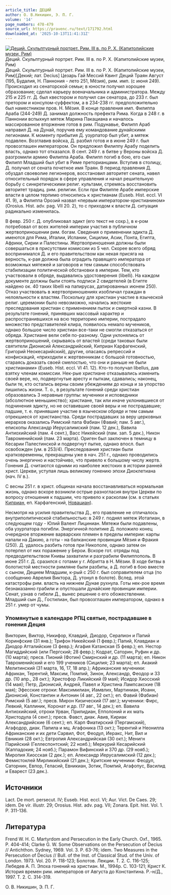 ```yaml
---
article_title: ДЕЦИЙ
author: О. В.Никишин, Э. П. Г.
volume: '14'
page_numbers: 478-479
source_url: https://pravenc.ru/text/171792.html
downloaded_at: '2025-10-13T11:41:31Z'
---
```


[![Деций. Скульптурный портрет. Рим. III в. по Р. Х. (Капитолийские музеи, Рим)](https://pravenc.ru/data/856/478/1234/i200.jpg "Кликните для увеличения картинки")](https://pravenc.ru/data/856/478/1234/i400.jpg)Деций. Скульптурный портрет. Рим. III в. по Р. Х. (Капитолийские музеи, Рим)  
Деций. Скульптурный портрет. Рим. III в. по Р. Х. (Капитолийские музеи, Рим)[Декий; лат. Decius] Цезарь Гай Мессий Квинт Деций Траян Август (195, Будалия, Н. Паннония - лето 251, Мёзия), рим. имп. (с июня 249). Происходил из сенаторской семьи; в юности получил хорошее образование; сделал карьеру военачальника и администратора. Между 215 и 225 гг. Д. был квестором и получил сан сенатора, до 233 г. был претором и консулом-суффектом, а в 234-238 гг. предположительно был наместником пров. Н. Мёзия. В конце правления имп. Филиппа Араба (244-249) Д. занимал должность префекта Рима. Когда в 248 г. в Паннонии вспыхнул мятеж Марина Пакациана и началось массированное вторжение готов в рим. Подунавье, Филипп Араб направил Д. на Дунай, поручив ему командование дунайскими легионами. К моменту прибытия Д. узурпатор был убит, а мятеж подавлен. Возглавив войска, Д. разбил готов и в июне 249 г. был провозглашен императором. Он предложил Филиппу Арабу поделить власть, однако тот отказался. В сент. 249 г. в битве у Вероны войска Д. разгромили армию Филиппа Араба. Филипп погиб в бою, его сын Филипп Младший был убит в Риме преторианцами. Вступив в столицу, Д. получил от сената почетное имя Траян. В период правления Д. обуздал своеволие легионеров, восстановил авторитет сената, навел относительный порядок в сфере управления и начал решительную борьбу с синкретическими религ. культами, стремясь восстановить авторитет традиц. рим. религии. Если при Филиппе Арабе имперские власти в целом терпимо относились к христианам (Euseb. Hist. eccl. VI 41. 9), а Филиппа Орозий назвал «первым императором-христианином» (Orosius. Hist. adv. pag. VII 20. 2), то с приходом к власти Д. ситуация радикально изменилась.

В февр. 250 г. Д. опубликовал эдикт (его текст не сохр.), в к-ром потребовал от всех жителей империи участия в публичном жертвоприношении рим. богам. Сведения о применении эдикта Д. имеются для Рима, Италии, Испании, Сицилии, Асии, Понта, Египта, Африки, Сирии и Палестины. Жертвоприношения должны были совершаться в присутствии комиссии из 5 чел. Скорее всего обряд воспринимался Д. и его правительством как некая присяга на верность, к-рая должна была оградить правящего императора от возможных мятежей и заговоров и тем самым способствовать стабилизации политической обстановки в империи. Тем, кто участвовали в обряде, выдавались удостоверения (libelli). На каждом документе должны были стоять подписи 2 свидетелей (в Египте найдено ок. 40 таких libelli на папирусах, датированных июнем 250). Отказ участвовать в жертвоприношениях изобличал граждан в нелояльности к властям. Поскольку для христиан участие в языческой религ. церемонии было невозможно, начались жестокие преследования христиан с применением пыток и смертной казни. В результате гонений, принявших массовый характер и распространившихся на всю территорию империи, пострадало множество представителей клира, появилось немало мучеников, однако большое число христиан все-таки не смогли отказаться от обряда. Христиане вели себя по-разному. Одни уклонялись от жертвоприношений, скрываясь от властей (среди таковых были святители Дионисий Александрийский, Киприан Карфагенский, Григорий Неокесарийский), другие, опасаясь репрессий и конфискаций, «приходили к жертвенникам с большой готовностью, стараясь доказать своей смелостью, что они и раньше не были христианами» (Euseb. Hist. eccl. VI 41. 12). Кто-то получал libellus, дав взятку членам комиссии. Нек-рые христиане отказывались изменить своей вере, но, подвергнутые аресту и пыткам, сдавались; наконец, были те, кто остались верны своим убеждениям до конца и за упорство лишились жизни. Т. о., в результате гонений среди христиан образовались 3 неравные группы: мученики и исповедники (абсолютное меньшинство); христиане, так или иначе уклонившиеся от подчинения эдикту, но не оставившие своей веры и не пострадавшие; падшие, т. е. принявшие участие в языческом обряде и тем самым отрекшиеся от христианства. Среди пострадавших за веру церковных иерархов оказались Римский папа Фабиан (Фавий; пам. 5 авг.), епископы Александр Иерусалимский (пам. 12 дек.), Вавила Антиохийский (пам. 4 сент.), Васс Никейский (пам. зап. 5 дек.), Никон Тавроменийский (пам. 23 марта). Ориген был заключен в темницу в Кесарии Палестинской и подвергнут пытке, однако впосл. был освобожден (ум. в 253/4). Преследования христиан были кратковременны, прекращены уже в нач. 251 г., однако проводились очень энергично и настойчиво, что привело к большому числу жертв. Гонения Д. считаются одними из наиболее жестоких в истории ранней христ. Церкви, уступая лишь великому гонению эпохи Диоклетиана (нач. IV в.).

С весны 251 г. в христ. общинах начала восстанавливаться нормальная жизнь, однако вскоре возникли острые разногласия внутри Церкви по вопросу отношения к падшим, что привело к расколам (см. в статьях [Киприан](https://pravenc.ru/text/Киприан.html), еп. Карфагенский, [Новациан](https://pravenc.ru/text/Новациан.html)).

Несмотря на усилия правительства Д., его правление не отличалось внутриполитической стабильностью: в 249 г. поднял мятеж Иотапиан, в следующем году - Юлий Валент Лициниан. Мятежи были подавлены, оба узурпатора погибли. Энергичной политике Д. положило конец очередное вторжение варварских племен в пределы империи: карпы напали на Дакию, а готы - на балканские провинции Мёзия и Фракия (250). Д. удалось разбить готов при Никополе, однако затем он потерпел от них поражение у Берои. Вскоре гот. отряды под предводительством Книвы захватили и разграбили Филиппополь. В июне 251 г. Д. сразился с готами у г. Абритта в Н. Мёзии. В ходе битвы в болотистой местности римляне были разбиты, а Д. погиб в бою вместе с сыном, Децием Младшим, к-рый с 250 г. был соправителем отца (по сообщению Аврелия Виктора, Д. утонул в болоте). Вслед. этой катастрофы рим. власть на нижнем Дунае рухнула. Готы нек-рое время безнаказанно грабили и опустошали дунайские провинции империи. Сенат, узнав о гибели Д., вынес решение о его обожествлении. Младший сын Д., Гостилиан, был провозглашeн императором, однако в 251 г. умер от чумы.

### Упомянутые в календаре РПЦ святые, пострадавшие в гонения Деция

Викторин, Виктор, Никифор, Клавдий, Диодор, Серапион и Папий Коринфские (31 янв.); Трифон Никейский (1 февр.); Папий, Клавдиан и Диодор Атталийские (3 февр.); Агафия Катанская (5 февр.); еп. Нестор Магиддийский (или Пергский; 28 февр.); Кодрат, Саторин, Руфин и др. (10 марта); пресв. Пионий (Фотин) Смирнский и др. (11 марта); еп. Никон Тавроменийский и его 199 учеников (Сицилия; 23 марта); еп. Акакий Мелитинский (31 марта, 16, 17, 18 апр.); Африканские мученики: Африкан, Терентий, Максим, Помпий, Зинон, Александр, Феодор и 33 др. (10 апр., 28 окт.); Христофор Ликийский (9 мая); Исидор Хиосский (14 мая); Петр, Дионисий, Андрей, Павел и Христина Лампсакские (18 мая); Эфесские отроки: Максимилиан, Иамвлих, Мартиниан, Иоанн, Дионисий, Константин и Антонин (4 авг., 22 окт.); еп. Фавий (Фабиан) Римский (5 авг.); пресв. Мирон Кизический (17 авг.); мученики: Фирс, Левкий, Каллиник, Коронат и др. (17 авг., 14 дек.); еп. Вавила Антиохийский, отроки Урван, Прилидиан, Епполоний и их мать Христодула (4 сент.); пресв. Фавст, диак. Авив, Кириак Александрийские (6 сент.); еп. Карп Фиатирский (Пергамский), Агафодор, диак. Папила и мц. Агафоника (13 окт.); Терентий и Неонилла Африканские и их дети Сарвил, Фот, Феодул, Иеракс, Нит, Вил и Евникия (28 окт.); Евтропия Александрийская (30 окт.); Менигн Парийский (Геллеспонтский; 22 нояб.); Меркурий Кесарийский (Каппадокия; 24 нояб.); Парамон Вифинский и 370 др. (29 нояб.); Миропия Хиосская (2 дек.); еп. Александр Иерусалимский (12 дек.); Фемистоклей Мирликийский (21 дек.); Критские мученики: Феодул, Саторнин, Евпор, Геласий, Евникиан, Зотик, Помпий, Агафопус, Василид и Еварест (23 дек.).

## Источники

Lact. De mort. persecut. IV; Euseb. Hist. eccl. VI; Aur. Vict. De Caes. 29; idem. De vir. illustr. 29; Orosius. Hist. adv. pag. VII; Zonara. Epit. hist. Vol. 1. P. 311-136.

## Литература

Frend W. H. C. Martyrdom and Persecution in the Early Church. Oxf., 1965. P. 404-414; Clarke G. W. Some Observations on the Persecution of Decius // Antichthon. Sydney, 1969. Vol. 3. P. 63-76; idem. Two Measures in the Persecution of Decius // Bull. of the Inst. of Classical Stud. of the Univ. of London. 1973. Vol. 20. P. 118-123; Болотов. Лекции. Т. 2. С. 116-125; Лебедев А. П. Эпоха гонений на христиан. М., 1994р. С. 103-121; Крист К. История времен рим. императоров от Августа до Константина. Р.-н/Д., 1997. Т. 2. С. 314-319.

О. В.  Никишин,   Э. П. Г.
